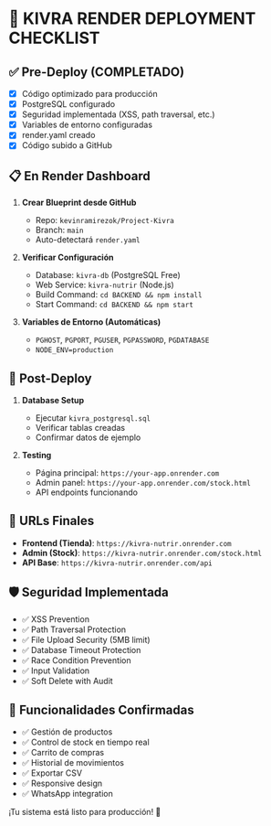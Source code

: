 # 🚀 KIVRA RENDER DEPLOYMENT CHECKLIST

## ✅ Pre-Deploy (COMPLETADO)
- [x] Código optimizado para producción
- [x] PostgreSQL configurado
- [x] Seguridad implementada (XSS, path traversal, etc.)
- [x] Variables de entorno configuradas
- [x] render.yaml creado
- [x] Código subido a GitHub

## 📋 En Render Dashboard
1. **Crear Blueprint desde GitHub**
   - Repo: `kevinramirezok/Project-Kivra`
   - Branch: `main`
   - Auto-detectará `render.yaml`

2. **Verificar Configuración**
   - Database: `kivra-db` (PostgreSQL Free)
   - Web Service: `kivra-nutrir` (Node.js)
   - Build Command: `cd BACKEND && npm install`
   - Start Command: `cd BACKEND && npm start`

3. **Variables de Entorno (Automáticas)**
   - `PGHOST`, `PGPORT`, `PGUSER`, `PGPASSWORD`, `PGDATABASE`
   - `NODE_ENV=production`

## 🔧 Post-Deploy
1. **Database Setup**
   - Ejecutar `kivra_postgresql.sql`
   - Verificar tablas creadas
   - Confirmar datos de ejemplo

2. **Testing**
   - Página principal: `https://your-app.onrender.com`
   - Admin panel: `https://your-app.onrender.com/stock.html`
   - API endpoints funcionando

## 📱 URLs Finales
- **Frontend (Tienda)**: `https://kivra-nutrir.onrender.com`
- **Admin (Stock)**: `https://kivra-nutrir.onrender.com/stock.html`
- **API Base**: `https://kivra-nutrir.onrender.com/api`

## 🛡️ Seguridad Implementada
- ✅ XSS Prevention
- ✅ Path Traversal Protection  
- ✅ File Upload Security (5MB limit)
- ✅ Database Timeout Protection
- ✅ Race Condition Prevention
- ✅ Input Validation
- ✅ Soft Delete with Audit

## 🎯 Funcionalidades Confirmadas
- ✅ Gestión de productos
- ✅ Control de stock en tiempo real
- ✅ Carrito de compras
- ✅ Historial de movimientos
- ✅ Exportar CSV
- ✅ Responsive design
- ✅ WhatsApp integration

¡Tu sistema está listo para producción! 🎉
